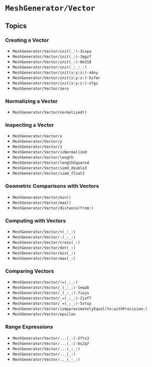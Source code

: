 # ``MeshGenerator/Vector``

## Topics

### Creating a Vector

- ``MeshGenerator/Vector/init(_:)-3cxpa``
- ``MeshGenerator/Vector/init(_:)-3qgzf``
- ``MeshGenerator/Vector/init(_:)-8m318``
- ``MeshGenerator/Vector/init(_:_:_:)``
- ``MeshGenerator/Vector/init(x:y:z:)-44ny``
- ``MeshGenerator/Vector/init(x:y:z:)-5zfmr``
- ``MeshGenerator/Vector/init(x:y:z:)-o7gz``
- ``MeshGenerator/Vector/zero``

### Normalizing a Vector

- ``MeshGenerator/Vector/normalized()``

### Inspecting a Vector

- ``MeshGenerator/Vector/x``
- ``MeshGenerator/Vector/y``
- ``MeshGenerator/Vector/z``
- ``MeshGenerator/Vector/isNormalized``
- ``MeshGenerator/Vector/length``
- ``MeshGenerator/Vector/lengthSquared``
- ``MeshGenerator/Vector/simd_double3``
- ``MeshGenerator/Vector/simd_float3``

### Geometric Comparisons with Vectors

- ``MeshGenerator/Vector/min()``
- ``MeshGenerator/Vector/max()``
- ``MeshGenerator/Vector/distance(from:)``

### Computing with Vectors

- ``MeshGenerator/Vector/+(_:_:)``
- ``MeshGenerator/Vector/-(_:_:)``
- ``MeshGenerator/Vector/cross(_:)``
- ``MeshGenerator/Vector/dot(_:)``
- ``MeshGenerator/Vector/min(_:)``
- ``MeshGenerator/Vector/max(_:)``

### Comparing Vectors

- ``MeshGenerator/Vector/!=(_:_:)``
- ``MeshGenerator/Vector/_(_:_:)-1eqab``
- ``MeshGenerator/Vector/_(_:_:)-7iwju``
- ``MeshGenerator/Vector/_=(_:_:)-2jef7``
- ``MeshGenerator/Vector/_=(_:_:)-5vtsp``
- ``MeshGenerator/Vector/isApproximatelyEqual(to:withPrecision:)``
- ``MeshGenerator/Vector/epsilon``

### Range Expressions

- ``MeshGenerator/Vector/...(_:)-2fts3``
- ``MeshGenerator/Vector/...(_:)-6s2q7``
- ``MeshGenerator/Vector/...(_:_:)``
- ``MeshGenerator/Vector/.._(_:)``
- ``MeshGenerator/Vector/.._(_:_:)``

